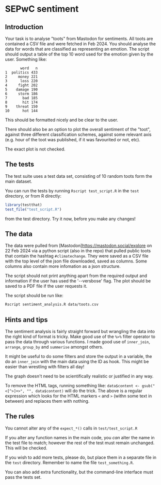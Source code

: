 # SEPwC sentiment

## Introduction

Your task is to analyse "toots" from Mastodon for sentiments. All toots are contained 
a CSV file and were fetched in Feb 2024. You should analyse the data for words that are 
classified as representing an emotion. The script should output a table of the top 10 
word used for the emotion given by the user. Something like:

```
       word   n
1  politics 433
2     money 221
3      loss 220
4     fight 202
5    damage 190
6     storm 186
7       bad 185
8       hit 174
9    threat 150
10      hot 144
```

This should be formatted nicely and be clear to the user. 

There should also be an option to plot the overall
sentiment of the "toot", against three different classification schemes, against some
relevant axis (e.g. hour of the toot was published, if it was favourited or not, etc). 

The exact plot is not checked. 

## The tests

The test suite uses a test data set, consisting of 10 random toots form 
the main dataset.

You can run the tests by running `Rscript test_script.R` in the `test` directory, 
or from R directly:

```R
library(testthat)
test_file("test_script.R")
```

from the test directory. Try it now, before you make any changes!

## The data

The data were pulled from [Mastodon]https://mastodon.social/explore 
on 22 Feb 2024 via a python script (also in the repo) that pulled public toots
that contain the hashtag `#climatechange`.
They were saved as a CSV file with the top level of the json file downloaded, saved
as columns. Some columns also contain more infomation as a json structure. 

The script should not print anything apart from the required output and information
if the user has used the '--versbose' flag. The plot should be saved to a PDF file
if the user requests it. 

The script should be run like:

```bash
Rscript sentiment_analysis.R data/toots.csv
```

## Hints and tips

The sentiment analysis is fairly straight forward but wrangling the data into
the right kind of format is tricky. Make good use of the `%>%` filter operator
to pass the data through various functions. I made good use of `inner_join`, 
`arrange`, `group_by` and `summerise` amongst others.

It might be useful to do some filters and store the output in a variable, 
the do an `inner_join` with the main data using the ID as hook. This might be
easier than wrestling with filters all day!

The graph doesn't need to be scientifically realistic or justified in any way. 

To remove the HTML tags, running something like:
`data$content <- gsub("<[^>]+>", "", data$content)`
will do the trick. The above is a regular expression which looks for the
HTML markers `<` and `>` (withn some text in between) and replaces them with nothing.

## The rules

You cannot alter any of the `expect_*()` calls in `test/test_script.R`

If you alter any function names in the main code, you *can* alter the name
in the test file to match; however the rest of the test must remain unchanged. 
This will be checked.

If you wish to add more tests, please do, but place them in a separate file
in the `test` directory. Remember to name the file `test_something.R`.

You can also add extra functionality, but the command-line interface must pass
the tests set.

